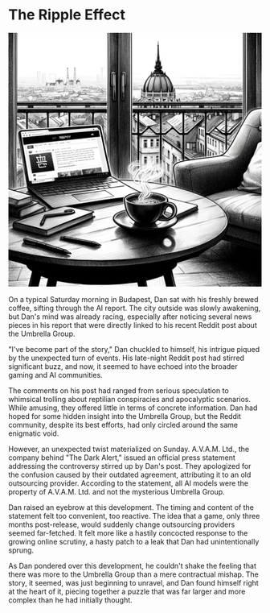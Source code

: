 # The Ripple Effect

![Saturday, Budapest, coffee](./images/11.saturday.png "Saturday morning in Budapest")

On a typical Saturday morning in Budapest, Dan sat with his freshly brewed coffee, sifting through the AI report. The city outside was slowly awakening, but Dan's mind was already racing, especially after noticing several news pieces in his report that were directly linked to his recent Reddit post about the Umbrella Group.

"I've become part of the story," Dan chuckled to himself, his intrigue piqued by the unexpected turn of events. His late-night Reddit post had stirred significant buzz, and now, it seemed to have echoed into the broader gaming and AI communities.

The comments on his post had ranged from serious speculation to whimsical trolling about reptilian conspiracies and apocalyptic scenarios. While amusing, they offered little in terms of concrete information. Dan had hoped for some hidden insight into the Umbrella Group, but the Reddit community, despite its best efforts, had only circled around the same enigmatic void.

However, an unexpected twist materialized on Sunday. A.V.A.M. Ltd., the company behind "The Dark Alert," issued an official press statement addressing the controversy stirred up by Dan's post. They apologized for the confusion caused by their outdated agreement, attributing it to an old outsourcing provider. According to the statement, all AI models were the property of A.V.A.M. Ltd. and not the mysterious Umbrella Group.

Dan raised an eyebrow at this development. The timing and content of the statement felt too convenient, too reactive. The idea that a game, only three months post-release, would suddenly change outsourcing providers seemed far-fetched. It felt more like a hastily concocted response to the growing online scrutiny, a hasty patch to a leak that Dan had unintentionally sprung.

As Dan pondered over this development, he couldn't shake the feeling that there was more to the Umbrella Group than a mere contractual mishap. The story, it seemed, was just beginning to unravel, and Dan found himself right at the heart of it, piecing together a puzzle that was far larger and more complex than he had initially thought.
